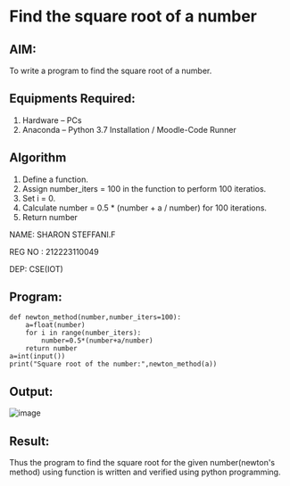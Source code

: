 # Find the square root of a number

## AIM:
To write a program to find the square root of a number.

## Equipments Required:
1. Hardware – PCs
2. Anaconda – Python 3.7 Installation / Moodle-Code Runner

## Algorithm
1. Define a function.
2. Assign number_iters = 100 in the function to perform 100 iteratios.
3. Set i = 0.
4. Calculate  number = 0.5 * (number + a / number) for 100 iterations.
5. Return number

NAME: SHARON STEFFANI.F

REG NO : 212223110049

DEP: CSE(IOT)

## Program:
```
def newton_method(number,number_iters=100):
    a=float(number)
    for i in range(number_iters):
        number=0.5*(number+a/number)
    return number
a=int(input())
print("Square root of the number:",newton_method(a))
```

## Output:

![image](https://github.com/Sharonsteffani2005/Square-root-of-a-number/assets/144979934/adfcc06b-3045-4e74-a820-f3a5c0110d4c)



## Result:
Thus the program to find the square root for the given number(newton's method) using function is written and verified using python programming.
